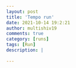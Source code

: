 ```yaml
---
layout: post
title: 'Tempo run'
date: 2021-10-14 19:2:21
author: multishiv19
comments: true
category: [runs]
tags: [Run]
description: |
    
---
```





<div width='100%' class='strava-embed-placeholder' data-embed-type='activity' data-embed-id='6110558472'></div>
<script src='https://strava-embeds.com/embed.js'></script>
